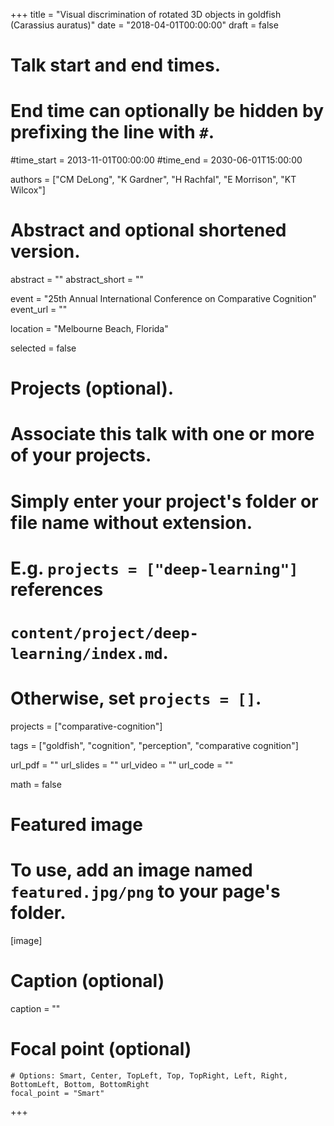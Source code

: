 +++
title = "Visual discrimination of rotated 3D objects in goldfish (Carassius auratus)"
date = "2018-04-01T00:00:00"
draft = false

# Talk start and end times.
#   End time can optionally be hidden by prefixing the line with `#`.
#time_start = 2013-11-01T00:00:00
#time_end = 2030-06-01T15:00:00

authors = ["CM DeLong", "K Gardner", "H Rachfal", "E Morrison", "KT Wilcox"]

# Abstract and optional shortened version.
abstract = ""
abstract_short = ""

event = "25th Annual International Conference on Comparative Cognition"
event_url = ""

location = "Melbourne Beach, Florida"

selected = false

# Projects (optional).
#   Associate this talk with one or more of your projects.
#   Simply enter your project's folder or file name without extension.
#   E.g. `projects = ["deep-learning"]` references
#   `content/project/deep-learning/index.md`.
#   Otherwise, set `projects = []`.
projects = ["comparative-cognition"]

tags = ["goldfish", "cognition", "perception", "comparative cognition"]

url_pdf = ""
url_slides = ""
url_video = ""
url_code = ""

math = false

# Featured image
# To use, add an image named `featured.jpg/png` to your page's folder.
[image]
  # Caption (optional)
  caption = ""

  # Focal point (optional)
    # Options: Smart, Center, TopLeft, Top, TopRight, Left, Right, BottomLeft, Bottom, BottomRight
    focal_point = "Smart"

+++
